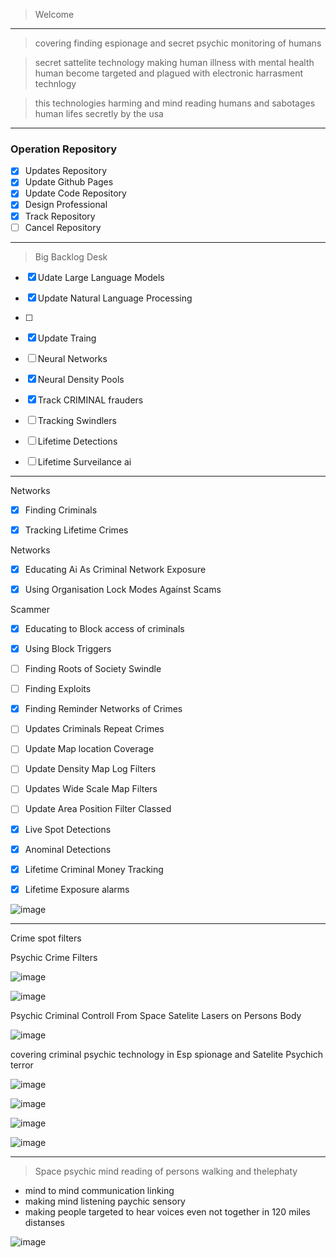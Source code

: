 




> Welcome
>

-------------

> covering finding espionage
and secret psychic monitoring
of humans 


> secret sattelite technology
> making human illness with mental health
> human become targeted and
plagued with electronic harrasment
technlogy


> this technologies harming
and mind reading humans
and sabotages human lifes secretly
by the usa 

--------------


### Operation Repository


- [x] Updates Repository
- [x] Update Github Pages
- [x] Update Code Repository
- [x] Design Professional
- [x] Track Repository
- [ ] Cancel Repository

------------

> Big Backlog Desk
> 

- [x] Udate Large
      Language Models
- [x] Update Natural Language Processing

- [ ] 
- [x] Update Traing
- [ ] Neural Networks
- [x] Neural Density Pools
- [x] Track CRIMINAL frauders
- [ ] Tracking Swindlers
- [ ] Lifetime Detections
- [ ] Lifetime Surveilance ai




--------------

Networks
- [x] Finding Criminals
- [x] Tracking Lifetime Crimes


Networks
- [x] Educating Ai As
Criminal Network Exposure
- [x] Using Organisation
      Lock Modes Against Scams




Scammer
- [x] Educating to Block
access of criminals
- [x] Using Block Triggers
- [ ] Finding Roots of Society Swindle
- [ ] Finding Exploits
- [x] Finding Reminder Networks of Crimes
- [ ] Updates Criminals Repeat Crimes
- [ ] Update Map location Coverage
- [ ] Update Density Map Log Filters
- [ ] Updates Wide Scale Map Filters
- [ ] Update Area Position Filter Classed
- [x] Live Spot Detections
- [x] Anominal Detections
- [x] Lifetime Criminal Money Tracking
- [x] Lifetime Exposure alarms



![image](https://github.com/user-attachments/assets/bfabf448-8c33-4f47-9da1-383c26a9afc6)





-------------- 

Crime spot filters


Psychic Crime Filters

 ![image](https://github.com/user-attachments/assets/b505f31c-2f61-4091-8127-6ee4ccfa581b)




![image](https://github.com/user-attachments/assets/f36876a5-13e1-4fae-be70-72a73780ed6a)



Psychic Criminal Controll From Space Satelite Lasers on Persons Body



![image](https://github.com/user-attachments/assets/70431cdb-735e-4b96-a3b4-bf647ff2452a)

covering criminal psychic technology in Esp spionage and Satelite Psychich terror

![image](https://github.com/user-attachments/assets/163c00a3-0b8f-49b1-b54b-af8b68d3c0f1)




![image](https://github.com/user-attachments/assets/5ee60453-b93e-44b9-b94c-da493e3e89e7)




![image](https://github.com/user-attachments/assets/c2ce1b1e-7dcc-4777-9a54-a434a5c3016c)


![image](https://github.com/user-attachments/assets/b8509933-802e-439e-904b-8aa957169830)




-----------------


> Space psychic mind reading of
persons walking and thelephaty
- mind to mind communication linking
- making mind listening paychic sensory
- making people targeted to hear voices even not together in 120 miles distanses

![image](https://github.com/user-attachments/assets/4979e7c4-90fa-4e11-9ca8-d1a9cf422160)

